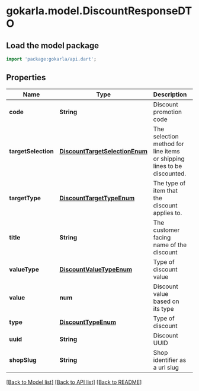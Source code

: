 # gokarla.model.DiscountResponseDTO

## Load the model package
```dart
import 'package:gokarla/api.dart';
```

## Properties
Name | Type | Description | Notes
------------ | ------------- | ------------- | -------------
**code** | **String** | Discount promotion code | [optional] 
**targetSelection** | [**DiscountTargetSelectionEnum**](DiscountTargetSelectionEnum.md) | The selection method for line items or shipping lines to be discounted. | [optional] 
**targetType** | [**DiscountTargetTypeEnum**](DiscountTargetTypeEnum.md) | The type of item that the discount applies to. | [optional] 
**title** | **String** | The customer facing name of the discount | [optional] 
**valueType** | [**DiscountValueTypeEnum**](DiscountValueTypeEnum.md) | Type of discount value | [optional] 
**value** | **num** | Discount value based on its type | [optional] 
**type** | [**DiscountTypeEnum**](DiscountTypeEnum.md) | Type of discount | 
**uuid** | **String** | Discount UUID | 
**shopSlug** | **String** | Shop identifier as a url slug | 

[[Back to Model list]](../README.md#documentation-for-models) [[Back to API list]](../README.md#documentation-for-api-endpoints) [[Back to README]](../README.md)



